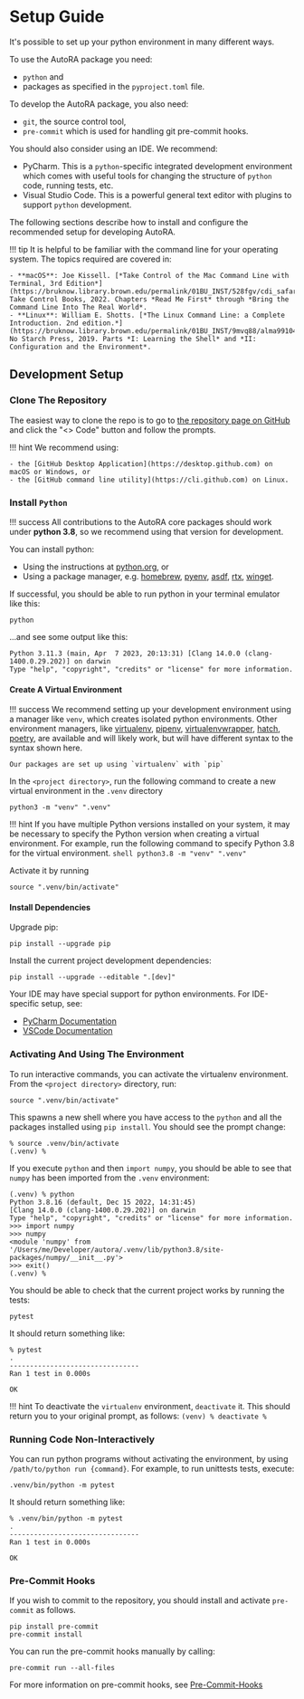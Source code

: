 # Setup Guide

It's possible to set up your python environment in many different ways. 

To use the AutoRA package you need:

- `python` and 
- packages as specified in the `pyproject.toml` file.

To develop the AutoRA package, you also need:

- `git`, the source control tool,
- `pre-commit` which is used for handling git pre-commit hooks.

You should also consider using an IDE. We recommend: 

- PyCharm. This is a `python`-specific integrated development environment which comes with useful tools 
  for changing the structure of `python` code, running tests, etc. 
- Visual Studio Code. This is a powerful general text editor with plugins to support `python` development.

The following sections describe how to install and configure the recommended setup for developing AutoRA.

!!! tip 
    It is helpful to be familiar with the command line for your operating system. The topics required are covered in:

    - **macOS**: Joe Kissell. [*Take Control of the Mac Command Line with Terminal, 3rd Edition*](https://bruknow.library.brown.edu/permalink/01BU_INST/528fgv/cdi_safari_books_v2_9781947282513). Take Control Books, 2022. Chapters *Read Me First* through *Bring the Command Line Into The Real World*.
    - **Linux**: William E. Shotts. [*The Linux Command Line: a Complete Introduction. 2nd edition.*](https://bruknow.library.brown.edu/permalink/01BU_INST/9mvq88/alma991043239704906966). No Starch Press, 2019. Parts *I: Learning the Shell* and *II: Configuration and the Environment*.

## Development Setup

### Clone The Repository

The easiest way to clone the repo is to go to [the repository page on GitHub](https://github.com/AutoResearch/autora)
and click the "<> Code" button and follow the prompts. 

!!! hint
    We recommend using:
    
    - the [GitHub Desktop Application](https://desktop.github.com) on macOS or Windows, or 
    - the [GitHub command line utility](https://cli.github.com) on Linux.

### Install `Python`

!!! success
    All contributions to the AutoRA core packages should work under **python 3.8**, so we recommend using that version 
    for development.
    
You can install python:

- Using the instructions at [python.org](https://www.python.org), or
- Using a package manager, e.g.
  [homebrew](https://docs.brew.sh/Homebrew-and-Python), 
  [pyenv](https://github.com/pyenv/pyenv),
  [asdf](https://github.com/asdf-community/asdf-python), 
  [rtx](https://github.com/jdxcode/rtx/blob/main/docs/python.md),
  [winget](https://winstall.app/apps/Python.Python.3.8).

If successful, you should be able to run python in your terminal emulator like this:
```shell
python
```

...and see some output like this:
```
Python 3.11.3 (main, Apr  7 2023, 20:13:31) [Clang 14.0.0 (clang-1400.0.29.202)] on darwin
Type "help", "copyright", "credits" or "license" for more information.
```

#### Create A Virtual Environment

!!! success
    We recommend setting up your development environment using a manager like `venv`, which creates isolated python 
    environments. Other environment managers, like 
    [virtualenv](https://virtualenv.pypa.io/en/latest/),
    [pipenv](https://pipenv.pypa.io/en/latest/),
    [virtualenvwrapper](https://virtualenvwrapper.readthedocs.io/en/latest/), 
    [hatch](https://hatch.pypa.io/latest/), 
    [poetry](https://python-poetry.org), 
    are available and will likely work, but will have different syntax to the syntax shown here. 

    Our packages are set up using `virtualenv` with `pip`  

In the `<project directory>`, run the following command to create a new virtual environment in the `.venv` directory

```shell
python3 -m "venv" ".venv" 
```

!!! hint
    If you have multiple Python versions installed on your system, it may be necessary to specify the Python version when creating a virtual environment. For example, run the following command to specify Python 3.8 for the virtual environment. 
    ```shell
    python3.8 -m "venv" ".venv" 
    ```

Activate it by running
```shell
source ".venv/bin/activate"
```

#### Install Dependencies

Upgrade pip:
```shell
pip install --upgrade pip
```

Install the current project development dependencies:
```shell
pip install --upgrade --editable ".[dev]"
```

Your IDE may have special support for python environments. For IDE-specific setup, see:

- [PyCharm Documentation](https://www.jetbrains.com/help/pycharm/configuring-python-interpreter.html)
- [VSCode Documentation](https://code.visualstudio.com/docs/python/environments)


### Activating And Using The Environment

To run interactive commands, you can activate the virtualenv environment. From the `<project directory>` 
directory, run:

```shell
source ".venv/bin/activate"
```

This spawns a new shell where you have access to the `python` and all the packages installed using `pip install`. You 
should see the prompt change:

```
% source .venv/bin/activate
(.venv) % 
```


If you execute `python` and then `import numpy`, you should be able to see that `numpy` has been imported from the 
`.venv` environment:

```
(.venv) % python
Python 3.8.16 (default, Dec 15 2022, 14:31:45) 
[Clang 14.0.0 (clang-1400.0.29.202)] on darwin
Type "help", "copyright", "credits" or "license" for more information.
>>> import numpy
>>> numpy
<module 'numpy' from '/Users/me/Developer/autora/.venv/lib/python3.8/site-packages/numpy/__init__.py'>
>>> exit()
(.venv) %
```

You should be able to check that the current project works by running the tests:
```shell
pytest
```

It should return something like:

```
% pytest
.
--------------------------------
Ran 1 test in 0.000s

OK
```


!!! hint
    To deactivate the `virtualenv` environment, `deactivate` it. This should return you to your original prompt,
    as follows:
    ```
    (venv) % deactivate
    % 
    ```


### Running Code Non-Interactively

You can run python programs without activating the environment, by using `/path/to/python run {command}`. For example,
to run unittests tests, execute:

```shell
.venv/bin/python -m pytest
```

It should return something like:

```
% .venv/bin/python -m pytest
.
--------------------------------
Ran 1 test in 0.000s

OK
```

### Pre-Commit Hooks

If you wish to commit to the repository, you should install and activate `pre-commit` as follows. 
```shell
pip install pre-commit
pre-commit install
```

You can run the pre-commit hooks manually by calling:
```shell
pre-commit run --all-files
```

For more information on pre-commit hooks, see [Pre-Commit-Hooks](./pre-commit-hooks.md)

